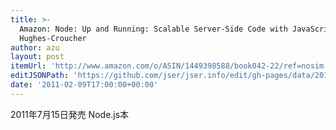 ```yaml
---
title: >-
  Amazon: Node: Up and Running: Scalable Server-Side Code with JavaScript: Tom
  Hughes-Croucher
author: azu
layout: post
itemUrl: 'http://www.amazon.com/o/ASIN/1449398588/book042-22/ref=nosim'
editJSONPath: 'https://github.com/jser/jser.info/edit/gh-pages/data/2011/02/index.json'
date: '2011-02-09T17:00:00+00:00'
---
```

2011年7月15日発売
Node.js本
